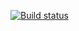 [![Build status](https://ci.appveyor.com/api/projects/status/hdfgc5hwbkr3967j?svg=true)](https://ci.appveyor.com/project/Sadbarg06/pattern2)